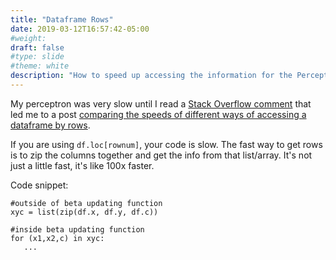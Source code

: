 ```yaml
---
title: "Dataframe Rows"
date: 2019-03-12T16:57:42-05:00
#weight: 
draft: false
#type: slide
#theme: white
description: "How to speed up accessing the information for the Perceptron."
---
```


My perceptron was very slow until I read a [Stack Overflow comment](https://stackoverflow.com/questions/7837722/what-is-the-most-efficient-way-to-loop-through-dataframes-with-pandas) that
led me to a post [comparing the speeds of different ways of accessing
a dataframe by rows](https://towardsdatascience.com/different-ways-to-iterate-over-rows-in-a-pandas-dataframe-performance-comparison-dc0d5dcef8fe?gi=6aa22445ae23).

If you are using `df.loc[rownum]`, your code is slow. The fast way to
get rows is to zip the columns together and get the info from that
list/array. It's not just a little fast, it's like 100x faster.

Code snippet:

    #outside of beta updating function
    xyc = list(zip(df.x, df.y, df.c))

    #inside beta updating function
    for (x1,x2,c) in xyc: 
       ...
       
